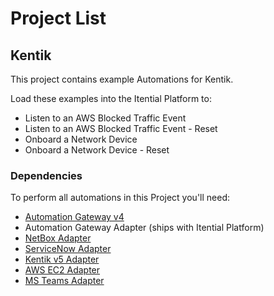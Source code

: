 # Project List

## Kentik

This project contains example Automations for Kentik.

Load these examples into the Itential Platform to:

- Listen to an AWS Blocked Traffic Event
- Listen to an AWS Blocked Traffic Event - Reset
- Onboard a Network Device
- Onboard a Network Device - Reset

### Dependencies
To perform all automations in this Project you'll need:
- [Automation Gateway v4](https://www.itential.com/automation-gateway/)
- Automation Gateway Adapter (ships with Itential Platform)
- [NetBox Adapter](https://gitlab.com/itentialopensource/adapters/adapter-netbox_v33)
- [ServiceNow Adapter](https://gitlab.com/itentialopensource/adapters/adapter-servicenow)
- [Kentik v5 Adapter](https://gitlab.com/itentialopensource/adapters/adapter-kentick_v5)
- [AWS EC2 Adapter](https://gitlab.com/itentialopensource/adapters/adapter-aws_ec2)
- [MS Teams Adapter](https://gitlab.com/itentialopensource/adapters/adapter-ms_teams)

